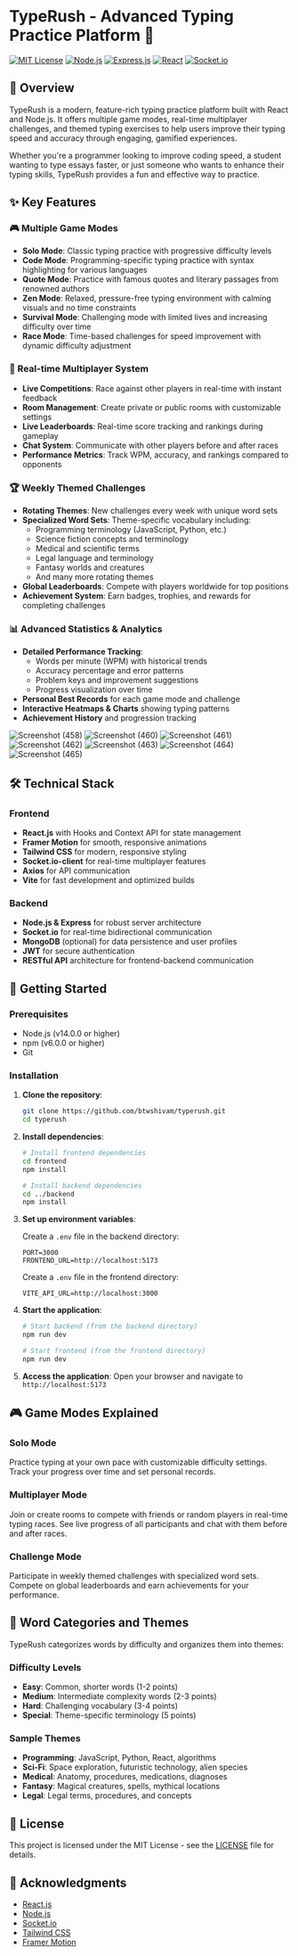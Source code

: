 # TypeRush - Advanced Typing Practice Platform 🚀


[![MIT License](https://img.shields.io/badge/License-MIT-green.svg)](https://github.com/btwshivam/TypeRush/blob/main/LICENSE)
[![Node.js](https://img.shields.io/badge/Node.js-14.0%2B-brightgreen)](https://nodejs.org/)
[![Express.js](https://img.shields.io/badge/Express.js-4.17%2B-black?logo=express)](https://expressjs.com/)
[![React](https://img.shields.io/badge/React-18.0%2B-blue)](https://reactjs.org/)
[![Socket.io](https://img.shields.io/badge/Socket.io-4.5.1-black)](https://socket.io/)


## 📖 Overview

TypeRush is a modern, feature-rich typing practice platform built with React and Node.js. It offers multiple game modes, real-time multiplayer challenges, and themed typing exercises to help users improve their typing speed and accuracy through engaging, gamified experiences.

Whether you're a programmer looking to improve coding speed, a student wanting to type essays faster, or just someone who wants to enhance their typing skills, TypeRush provides a fun and effective way to practice.

## ✨ Key Features

### 🎮 Multiple Game Modes

- **Solo Mode**: Classic typing practice with progressive difficulty levels
- **Code Mode**: Programming-specific typing practice with syntax highlighting for various languages
- **Quote Mode**: Practice with famous quotes and literary passages from renowned authors
- **Zen Mode**: Relaxed, pressure-free typing environment with calming visuals and no time constraints
- **Survival Mode**: Challenging mode with limited lives and increasing difficulty over time
- **Race Mode**: Time-based challenges for speed improvement with dynamic difficulty adjustment

### 👥 Real-time Multiplayer System

- **Live Competitions**: Race against other players in real-time with instant feedback
- **Room Management**: Create private or public rooms with customizable settings
- **Live Leaderboards**: Real-time score tracking and rankings during gameplay
- **Chat System**: Communicate with other players before and after races
- **Performance Metrics**: Track WPM, accuracy, and rankings compared to opponents

### 🏆 Weekly Themed Challenges

- **Rotating Themes**: New challenges every week with unique word sets
- **Specialized Word Sets**: Theme-specific vocabulary including:
  - Programming terminology (JavaScript, Python, etc.)
  - Science fiction concepts and terminology
  - Medical and scientific terms
  - Legal language and terminology
  - Fantasy worlds and creatures
  - And many more rotating themes
- **Global Leaderboards**: Compete with players worldwide for top positions
- **Achievement System**: Earn badges, trophies, and rewards for completing challenges

### 📊 Advanced Statistics & Analytics

- **Detailed Performance Tracking**:
  - Words per minute (WPM) with historical trends
  - Accuracy percentage and error patterns
  - Problem keys and improvement suggestions
  - Progress visualization over time
- **Personal Best Records** for each game mode and challenge
- **Interactive Heatmaps & Charts** showing typing patterns
- **Achievement History** and progression tracking


![Screenshot (458)](https://github.com/user-attachments/assets/5b45c47c-2684-41a0-ab01-49485bcd3402)
![Screenshot (460)](https://github.com/user-attachments/assets/75c80db7-6d4b-4146-a697-abab0847681e)
![Screenshot (461)](https://github.com/user-attachments/assets/ea0e8b6a-d42b-4e25-933e-f92de5eeb785)
![Screenshot (462)](https://github.com/user-attachments/assets/b908e7d1-a8be-4ae9-84b8-9b13aa842f69)
![Screenshot (463)](https://github.com/user-attachments/assets/0342eae2-a9d0-452f-a0ad-c6b02ffbd2c4)
![Screenshot (464)](https://github.com/user-attachments/assets/61fdd14b-dda3-4e9e-aec6-aafee49f7f7a)
![Screenshot (465)](https://github.com/user-attachments/assets/3e31c8aa-aa76-40c6-af99-d0b5e9a02e70)



## 🛠️ Technical Stack

### Frontend
- **React.js** with Hooks and Context API for state management
- **Framer Motion** for smooth, responsive animations
- **Tailwind CSS** for modern, responsive styling
- **Socket.io-client** for real-time multiplayer features
- **Axios** for API communication
- **Vite** for fast development and optimized builds

### Backend
- **Node.js & Express** for robust server architecture
- **Socket.io** for real-time bidirectional communication
- **MongoDB** (optional) for data persistence and user profiles
- **JWT** for secure authentication
- **RESTful API** architecture for frontend-backend communication

## 🚀 Getting Started

### Prerequisites

- Node.js (v14.0.0 or higher)
- npm (v6.0.0 or higher)
- Git

### Installation

1. **Clone the repository**:
   ```bash
   git clone https://github.com/btwshivam/typerush.git
   cd typerush
   ```

2. **Install dependencies**:
   ```bash
   # Install frontend dependencies
   cd frontend
   npm install

   # Install backend dependencies
   cd ../backend
   npm install
   ```

3. **Set up environment variables**:
   
   Create a `.env` file in the backend directory:
   ```
   PORT=3000
   FRONTEND_URL=http://localhost:5173
   ```

   Create a `.env` file in the frontend directory:
   ```
   VITE_API_URL=http://localhost:3000
   ```

4. **Start the application**:
   ```bash
   # Start backend (from the backend directory)
   npm run dev

   # Start frontend (from the frontend directory)
   npm run dev
   ```

5. **Access the application**:
   Open your browser and navigate to `http://localhost:5173`

## 🎮 Game Modes Explained

### Solo Mode
Practice typing at your own pace with customizable difficulty settings. Track your progress over time and set personal records.

### Multiplayer Mode
Join or create rooms to compete with friends or random players in real-time typing races. See live progress of all participants and chat with them before and after races.

### Challenge Mode
Participate in weekly themed challenges with specialized word sets. Compete on global leaderboards and earn achievements for your performance.

## 🧩 Word Categories and Themes

TypeRush categorizes words by difficulty and organizes them into themes:

### Difficulty Levels
- **Easy**: Common, shorter words (1-2 points)
- **Medium**: Intermediate complexity words (2-3 points)
- **Hard**: Challenging vocabulary (3-4 points)
- **Special**: Theme-specific terminology (5 points)

### Sample Themes
- **Programming**: JavaScript, Python, React, algorithms
- **Sci-Fi**: Space exploration, futuristic technology, alien species
- **Medical**: Anatomy, procedures, medications, diagnoses
- **Fantasy**: Magical creatures, spells, mythical locations
- **Legal**: Legal terms, procedures, and concepts


## 📝 License

This project is licensed under the MIT License - see the [LICENSE](LICENSE) file for details.


## 🙏 Acknowledgments

- [React.js](https://reactjs.org/)
- [Node.js](https://nodejs.org/)
- [Socket.io](https://socket.io/)
- [Tailwind CSS](https://tailwindcss.com/)
- [Framer Motion](https://www.framer.com/motion/) 
